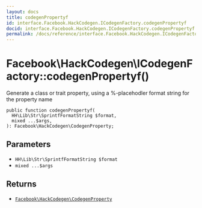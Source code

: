 ```yaml
---
layout: docs
title: codegenPropertyf
id: interface.Facebook.HackCodegen.ICodegenFactory.codegenPropertyf
docid: interface.Facebook.HackCodegen.ICodegenFactory.codegenPropertyf
permalink: /docs/reference/interface.Facebook.HackCodegen.ICodegenFactory.codegenPropertyf/
---
```

# Facebook\\HackCodegen\\ICodegenFactory::codegenPropertyf()




Generate a class or trait property, using a %-placehodler format string
for the property name




``` Hack
public function codegenPropertyf(
  HH\Lib\Str\SprintfFormatString $format,
  mixed ...$args,
): Facebook\HackCodegen\CodegenProperty;
```




## Parameters




+ ` HH\Lib\Str\SprintfFormatString $format `
+ ` mixed ...$args `




## Returns




* [` Facebook\HackCodegen\CodegenProperty `](<class.Facebook.HackCodegen.CodegenProperty.md>)